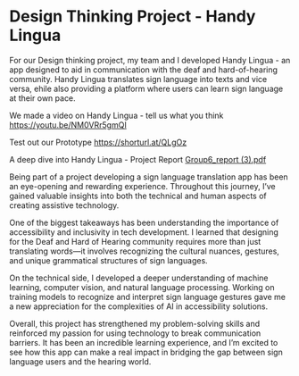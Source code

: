 # Design Thinking Project - Handy Lingua

For our Design thinking project, my team and I developed Handy Lingua - an app designed to aid in communication with the deaf and hard-of-hearing community. Handy Lingua translates sign language into texts and vice versa, ehile also providing a platform where users can learn sign language at their own pace.

We made a video on Handy Lingua - tell us what you think
https://youtu.be/NM0VRr5gmQI

Test out our Prototype
https://shorturl.at/QLgOz

A deep dive into Handy Lingua - Project Report
[Group6_report (3).pdf](https://github.com/user-attachments/files/18726625/Group6_report.3.pdf)


Being part of a project developing a sign language translation app has been an eye-opening and rewarding experience. Throughout this journey, I’ve gained valuable insights into both the technical and human aspects of creating assistive technology.

One of the biggest takeaways has been understanding the importance of accessibility and inclusivity in tech development. I learned that designing for the Deaf and Hard of Hearing community requires more than just translating words—it involves recognizing the cultural nuances, gestures, and unique grammatical structures of sign languages.

On the technical side, I developed a deeper understanding of machine learning, computer vision, and natural language processing. Working on training models to recognize and interpret sign language gestures gave me a new appreciation for the complexities of AI in accessibility solutions.

Overall, this project has strengthened my problem-solving skills and reinforced my passion for using technology to break communication barriers. It has been an incredible learning experience, and I’m excited to see how this app can make a real impact in bridging the gap between sign language users and the hearing world.

